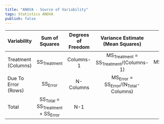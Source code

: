 ```yaml
---
title: "ANOVA - Source of Variability"
tags: Statistics ANOVA
publish: false
---
```



| Variability | Sum of Squares | Degrees of Freedom | Variance Estimate<br>(Mean Squares) | F-ratio |
|:--|:--:|:--:|:--:|--:|
| Treatment<br>(Columns) | SS<sub>Treatment</sub> | Columns-1 | MS<sub>Treatment</sub> = SS<sub>Treatment</sub>/(Columns-1) | MS<sub>Treatment</sub>/MS<sub>Error</sub> |
| Due To Error<br>(Rows) | SS<sub>Error</sub> | N-Columns | MS<sub>Error</sub> = SS<sub>Error</sub>/(N<sub>Total</sub>-Columns) | |
| Total | SS<sub>Total</sub> = SS<sub>Treatment</sub> + SS<sub>Error</sub> |N-1|||
